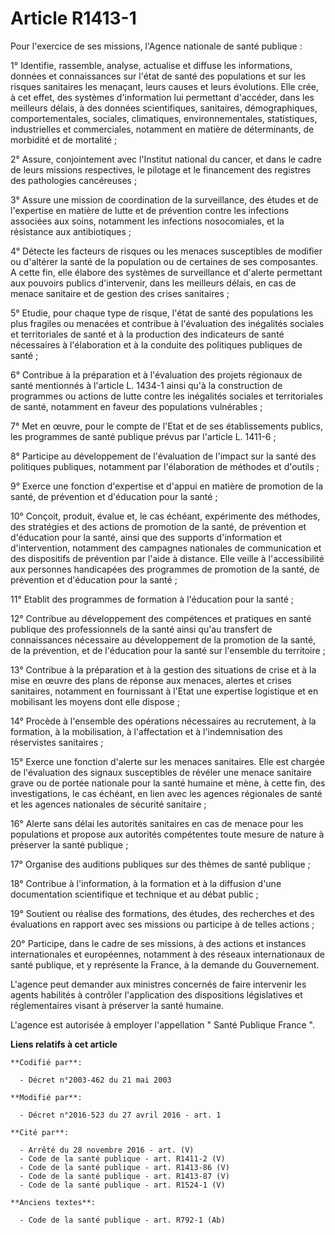 # Article R1413-1

Pour l'exercice de ses missions, l'Agence nationale de santé publique : 

1° Identifie, rassemble, analyse, actualise et diffuse les informations, données et connaissances sur l'état de santé des
populations et sur les risques sanitaires les menaçant, leurs causes et leurs évolutions. Elle crée, à cet effet, des
systèmes d'information lui permettant d'accéder, dans les meilleurs délais, à des données scientifiques, sanitaires,
démographiques, comportementales, sociales, climatiques, environnementales, statistiques, industrielles et commerciales,
notamment en matière de déterminants, de morbidité et de mortalité ; 

2° Assure, conjointement avec l'Institut national du cancer, et dans le cadre de leurs missions respectives, le pilotage et
le financement des registres des pathologies cancéreuses ; 

3° Assure une mission de coordination de la surveillance, des études et de l'expertise en matière de lutte et de prévention
contre les infections associées aux soins, notamment les infections nosocomiales, et la résistance aux antibiotiques ; 

4° Détecte les facteurs de risques ou les menaces susceptibles de modifier ou d'altérer la santé de la population ou de
certaines de ses composantes. A cette fin, elle élabore des systèmes de surveillance et d'alerte permettant aux pouvoirs
publics d'intervenir, dans les meilleurs délais, en cas de menace sanitaire et de gestion des crises sanitaires ; 

5° Etudie, pour chaque type de risque, l'état de santé des populations les plus fragiles ou menacées et contribue à
l'évaluation des inégalités sociales et territoriales de santé et à la production des indicateurs de santé nécessaires à
l'élaboration et à la conduite des politiques publiques de santé ; 

6° Contribue à la préparation et à l'évaluation des projets régionaux de santé mentionnés à l'article L. 1434-1 ainsi qu'à la
construction de programmes ou actions de lutte contre les inégalités sociales et territoriales de santé, notamment en faveur
des populations vulnérables ; 

7° Met en œuvre, pour le compte de l'Etat et de ses établissements publics, les programmes de santé publique prévus par
l'article L. 1411-6 ; 

8° Participe au développement de l'évaluation de l'impact sur la santé des politiques publiques, notamment par l'élaboration
de méthodes et d'outils ; 

9° Exerce une fonction d'expertise et d'appui en matière de promotion de la santé, de prévention et d'éducation pour la
santé ; 

10° Conçoit, produit, évalue et, le cas échéant, expérimente des méthodes, des stratégies et des actions de promotion de la
santé, de prévention et d'éducation pour la santé, ainsi que des supports d'information et d'intervention, notamment des
campagnes nationales de communication et des dispositifs de prévention par l'aide à distance. Elle veille à l'accessibilité
aux personnes handicapées des programmes de promotion de la santé, de prévention et d'éducation pour la santé ; 

11° Etablit des programmes de formation à l'éducation pour la santé ; 

12° Contribue au développement des compétences et pratiques en santé publique des professionnels de la santé ainsi qu'au
transfert de connaissances nécessaire au développement de la promotion de la santé, de la prévention, et de l'éducation pour
la santé sur l'ensemble du territoire ; 

13° Contribue à la préparation et à la gestion des situations de crise et à la mise en œuvre des plans de réponse aux
menaces, alertes et crises sanitaires, notamment en fournissant à l'Etat une expertise logistique et en mobilisant les moyens
dont elle dispose ; 

14° Procède à l'ensemble des opérations nécessaires au recrutement, à la formation, à la mobilisation, à l'affectation et à
l'indemnisation des réservistes sanitaires ; 

15° Exerce une fonction d'alerte sur les menaces sanitaires. Elle est chargée de l'évaluation des signaux susceptibles de
révéler une menace sanitaire grave ou de portée nationale pour la santé humaine et mène, à cette fin, des investigations, le
cas échéant, en lien avec les agences régionales de santé et les agences nationales de sécurité sanitaire ; 

16° Alerte sans délai les autorités sanitaires en cas de menace pour les populations et propose aux autorités compétentes
toute mesure de nature à préserver la santé publique ; 

17° Organise des auditions publiques sur des thèmes de santé publique ; 

18° Contribue à l'information, à la formation et à la diffusion d'une documentation scientifique et technique et au débat
public ; 

19° Soutient ou réalise des formations, des études, des recherches et des évaluations en rapport avec ses missions ou
participe à de telles actions ; 

20° Participe, dans le cadre de ses missions, à des actions et instances internationales et européennes, notamment à des
réseaux internationaux de santé publique, et y représente la France, à la demande du Gouvernement. 

L'agence peut demander aux ministres concernés de faire intervenir les agents habilités à contrôler l'application des
dispositions législatives et réglementaires visant à préserver la santé humaine. 

L'agence est autorisée à employer l'appellation " Santé Publique France ".

**Liens relatifs à cet article**

	**Codifié par**:

	  - Décret n°2003-462 du 21 mai 2003

	**Modifié par**:

	  - Décret n°2016-523 du 27 avril 2016 - art. 1

	**Cité par**:

	  - Arrêté du 28 novembre 2016 - art. (V)
	  - Code de la santé publique - art. R1411-2 (V)
	  - Code de la santé publique - art. R1413-86 (V)
	  - Code de la santé publique - art. R1413-87 (V)
	  - Code de la santé publique - art. R1524-1 (V)

	**Anciens textes**:

	  - Code de la santé publique - art. R792-1 (Ab)
